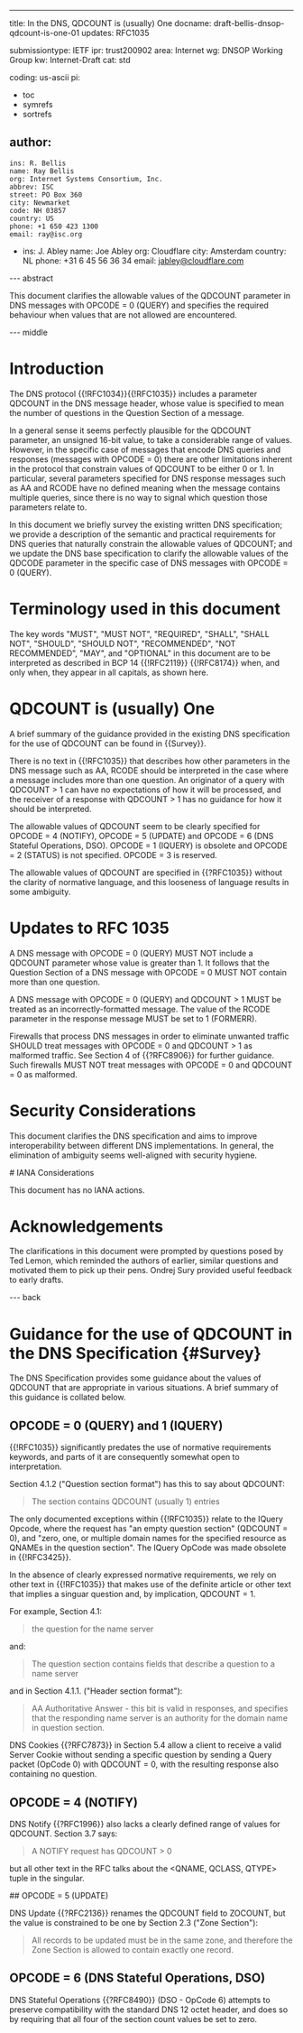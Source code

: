 ---
title: In the DNS, QDCOUNT is (usually) One
docname: draft-bellis-dnsop-qdcount-is-one-01
updates: RFC1035

submissiontype: IETF
ipr: trust200902
area: Internet
wg: DNSOP Working Group
kw: Internet-Draft
cat: std

coding: us-ascii
pi:
  - toc
  - symrefs
  - sortrefs

author:
  -
    ins: R. Bellis
    name: Ray Bellis
    org: Internet Systems Consortium, Inc.
    abbrev: ISC
    street: PO Box 360
    city: Newmarket
    code: NH 03857
    country: US
    phone: +1 650 423 1300
    email: ray@isc.org
  -
    ins: J. Abley
    name: Joe Abley
    org: Cloudflare
    city: Amsterdam
    country: NL
    phone: +31 6 45 56 36 34
    email: jabley@cloudflare.com

--- abstract

This document clarifies the allowable values of the QDCOUNT parameter
in DNS messages with OPCODE = 0 (QUERY) and specifies the required
behaviour when values that are not allowed are encountered.

--- middle

# Introduction

The DNS protocol {{!RFC1034}}{{!RFC1035}} includes a parameter
QDCOUNT in the DNS message header, whose value is specified to mean
the number of questions in the Question Section of a message.

In a general sense it seems perfectly plausible for the QDCOUNT
parameter, an unsigned 16-bit value, to take a considerable range
of values. However, in the specific case of messages that encode
DNS queries and responses (messages with OPCODE = 0) there are other
limitations inherent in the protocol that constrain values of QDCOUNT
to be either 0 or 1. In particular, several parameters specified
for DNS response messages such as AA and RCODE have no defined
meaning when the message contains multiple queries, since there is
no way to signal which question those parameters relate to.

In this document we briefly survey the existing written DNS
specification; we provide a description of the semantic and practical
requirements for DNS queries that naturally constrain the allowable
values of QDCOUNT; and we update the DNS base specification to
clarify the allowable values of the QDCODE parameter in the specific
case of DNS messages with OPCODE = 0 (QUERY).

# Terminology used in this document

The key words "MUST", "MUST NOT", "REQUIRED", "SHALL", "SHALL NOT",
"SHOULD", "SHOULD NOT", "RECOMMENDED", "NOT RECOMMENDED", "MAY",
and "OPTIONAL" in this document are to be interpreted as described
in BCP 14 {{!RFC2119}} {{!RFC8174}} when, and only when, they appear
in all capitals, as shown here.

# QDCOUNT is (usually) One

A brief summary of the guidance provided in the existing DNS
specification for the use of QDCOUNT can be found in {{Survey}}.

There is no text in {{!RFC1035}} that describes how other parameters
in the DNS message such as AA, RCODE should be interpreted in the
case where a message includes more than one question. An originator
of a query with QDCOUNT > 1 can have no expectations of how it will
be processed, and the receiver of a response with QDCOUNT > 1 has
no guidance for how it should be interpreted.

The allowable values of QDCOUNT seem to be clearly specified for
OPCODE = 4 (NOTIFY), OPCODE = 5 (UPDATE) and OPCODE = 6 (DNS Stateful
Operations, DSO). OPCODE = 1 (IQUERY) is obsolete and OPCODE = 2
(STATUS) is not specified. OPCODE = 3 is reserved.

The allowable values of QDCOUNT are specified in {{?RFC1035}} without
the clarity of normative language, and this looseness of language
results in some ambiguity.

# Updates to RFC 1035

A DNS message with OPCODE = 0 (QUERY) MUST NOT include a QDCOUNT
parameter whose value is greater than 1. It follows that the Question
Section of a DNS message with OPCODE = 0 MUST NOT contain more than
one question.

A DNS message with OPCODE = 0 (QUERY) and QDCOUNT > 1 MUST be treated
as an incorrectly-formatted message.  The value of the RCODE parameter
in the response message MUST be set to 1 (FORMERR).

Firewalls that process DNS messages in order to eliminate unwanted
traffic SHOULD treat messages with OPCODE = 0 and QDCOUNT > 1 as
malformed traffic.  See Section 4 of {{?RFC8906}} for further
guidance.  Such firewalls MUST NOT treat messages with OPCODE = 0
and QDCOUNT = 0 as malformed.

# Security Considerations

This document clarifies the DNS specification and aims to improve
interoperability between different DNS implementations. In general,
the elimination of ambiguity seems well-aligned with security
hygiene.

# IANA Considerations

This document has no IANA actions.

# Acknowledgements

The clarifications in this document were prompted by questions posed
by Ted Lemon, which reminded the authors of earlier, similar questions
and motivated them to pick up their pens. Ondrej Sury provided
useful feedback to early drafts.

--- back

# Guidance for the use of QDCOUNT in the DNS Specification {#Survey}

The DNS Specification provides some guidance about the values of
QDCOUNT that are appropriate in various situations. A brief summary
of this guidance is collated below.

## OPCODE = 0 (QUERY) and 1 (IQUERY)

{{!RFC1035}} significantly predates the use of normative requirements
keywords, and parts of it are consequently somewhat open to
interpretation.

Section 4.1.2 ("Question section format") has this to say about
QDCOUNT:

> The section contains QDCOUNT (usually 1) entries

The only documented exceptions within {{!RFC1035}} relate to the
IQuery Opcode, where the request has "an empty question section"
(QDCOUNT = 0), and "zero, one, or multiple domain names for the
specified resource as QNAMEs in the question section". The IQuery
OpCode was made obsolete in {{!RFC3425}}.

In the absence of clearly expressed normative requirements, we rely
on other text in {{!RFC1035}} that makes use of the definite article
or other text that implies a singuar question and, by implication,
QDCOUNT = 1.

For example, Section 4.1:

> the question for the name server

and:

> The question section contains fields that describe a question to a
> name server

and in Section 4.1.1. ("Header section format"):

> AA Authoritative Answer - this bit is valid in responses,
>    and specifies that the responding name server is an
>    authority for the domain name in question section.

DNS Cookies {{?RFC7873}} in Section 5.4 allow a client to receive
a valid Server Cookie without sending a specific question by sending
a Query packet (OpCode 0) with QDCOUNT = 0, with the resulting
response also containing no question.

## OPCODE = 4 (NOTIFY)

DNS Notify {{?RFC1996}} also lacks a clearly defined range of values
for QDCOUNT.  Section 3.7 says:

> A NOTIFY request has QDCOUNT > 0

but all other text in the RFC talks about the <QNAME, QCLASS, QTYPE>
tuple in the singular.

## OPCODE = 5 (UPDATE)

DNS Update {{?RFC2136}} renames the QDCOUNT field to ZOCOUNT, but
the value is constrained to be one by Section 2.3 ("Zone Section"):

> All records to be updated must be in the same zone, and therefore the
> Zone Section is allowed to contain exactly one record.

## OPCODE = 6 (DNS Stateful Operations, DSO)

DNS Stateful Operations {{?RFC8490}} (DSO - OpCode 6) attempts to
preserve compatibility with the standard DNS 12 octet header, and
does so by requiring that all four of the section count values be
set to zero.


